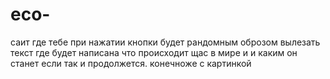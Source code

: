 # eco-

саит где тебе при нажатии кнопки будет рандомным оброзом вылезать текст где будет написана что происходит щас в мире и и каким он станет если так и продолжется. конечноже с картинкой
